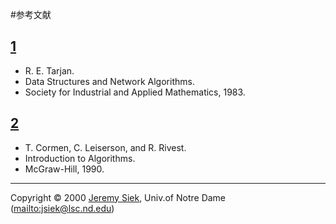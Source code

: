 #参考文献

## <a nam="tarjan83" href="#tarjan83">1</a>
- R. E. Tarjan. 
- Data Structures and Network Algorithms. 
- Society for Industrial and Applied Mathematics, 1983.

## <a name="clr90" href="#clr90">2</a>
- T. Cormen, C. Leiserson, and R. Rivest. 
- Introduction to Algorithms. 
- McGraw-Hill, 1990.

***
Copyright © 2000 [Jeremy Siek](http://www.boost.org/doc/libs/1_31_0/people/jeremy_siek.htm), Univ.of Notre Dame (<mailto:jsiek@lsc.nd.edu>)

